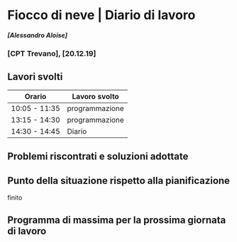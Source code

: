
# Fiocco di neve | Diario di lavoro
##### [Alessandro Aloise]
### [CPT Trevano], [20.12.19]

## Lavori svolti


|Orario        |Lavoro svolto                                 |
|--------------|----------------------------------------------|
|10:05 - 11:35 |programmazione                                |
|13:15 - 14:30  |programmazione                                |
|14:30 - 14:45 |Diario                                        |




##  Problemi riscontrati e soluzioni adottate




##  Punto della situazione rispetto alla pianificazione
finito

## Programma di massima per la prossima giornata di lavoro
